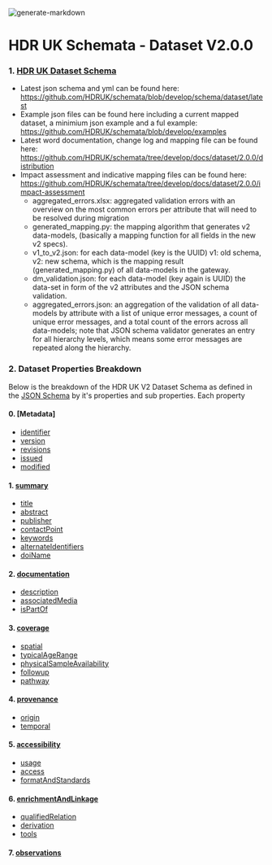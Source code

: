 ![generate-markdown](https://github.com/HDRUK/schemata/workflows/generate-markdown/badge.svg)

# HDR UK Schemata - Dataset V2.0.0

### 1. [HDR UK Dataset Schema](https://github.com/HDRUK/schemata/blob/develop/docs/dataset/latest/dataset.md)

 - Latest json schema and yml can be found here:  https://github.com/HDRUK/schemata/blob/develop/schema/dataset/latest
 - Example json files can be found here including a current mapped dataset, a minimium json example and a ful example: https://github.com/HDRUK/schemata/blob/develop/examples 
 - Latest word documentation, change log and mapping file can be found here: https://github.com/HDRUK/schemata/tree/develop/docs/dataset/2.0.0/distribution
 - Impact assessment and indicative mapping files can be found here: https://github.com/HDRUK/schemata/tree/develop/docs/dataset/2.0.0/impact-assessment
      - aggregated_errors.xlsx: aggregated validation errors with an overview on the most common errors per attribute that will need to be resolved during migration
      - generated_mapping.py: the mapping algorithm that generates v2 data-models, (basically a mapping function for all fields in the new v2 specs).
      - v1_to_v2.json: for each data-model (key is the UUID) v1: old schema, v2: new schema, which is the mapping result (generated_mapping.py) of all data-models in the gateway.
      - dm_validation.json: for each data-model (key again is UUID) the data-set in form of the v2 attributes and the JSON schema validation.
      - aggregated_errors.json: an aggregation of the validation of all data-models by attribute with a list of unique error messages, a count of unique error messages, and a total count of the errors across all data-models; note that JSON schema validator generates an entry for all hierarchy levels, which means some error messages are repeated along the hierarchy.

### 2. Dataset Properties Breakdown

Below is the breakdown of the HDR UK V2 Dataset Schema as defined in the [JSON Schema](https://github.com/HDRUK/schemata/blob/develop/schema/dataset/latest/dataset.schema.json) by it's properties and sub properties. Each property 

<!--ts-->

#### 0. [Metadata]

   * [identifier](https://github.com/HDRUK/schemata/blob/develop/docs/dataset/latest/dataset-properties-dataset-identifier.md#dataset-identifier-schema)
   * [version](https://github.com/HDRUK/schemata/blob/develop/docs/dataset/latest/dataset-properties-dataset-version.md#dataset-version-schema)
 * [revisions](https://github.com/HDRUK/schemata/blob/develop/docs/dataset/latest/dataset-properties-dataset-revisions.md#dataset-revisions-schema)
 * [issued](https://github.com/HDRUK/schemata/blob/develop/docs/dataset/latest/dataset-properties-creation-date.md#creation-date-schema)
 * [modified](https://github.com/HDRUK/schemata/blob/develop/docs/dataset/latest/dataset-properties-modification-date.md#modification-date-schema)

#### 1. [summary](https://github.com/HDRUK/schemata/blob/develop/docs/dataset/latest/dataset-properties-summary.md#summary-schema)

 * [title](https://github.com/HDRUK/schemata/blob/develop/docs/dataset/latest/dataset-properties-summary.md#title)
 * [abstract](https://github.com/HDRUK/schemata/blob/develop/docs/dataset/latest/dataset-properties-summary.md#abstract)
 * [publisher](https://github.com/HDRUK/schemata/blob/develop/docs/dataset/latest/dataset-properties-summary.md#publisher)
 * [contactPoint](https://github.com/HDRUK/schemata/blob/develop/docs/dataset/latest/dataset-properties-summary.md#contactpoint)
 * [keywords](https://github.com/HDRUK/schemata/blob/develop/docs/dataset/latest/dataset-properties-summary.md#keywords)
 * [alternateIdentifiers](https://github.com/HDRUK/schemata/blob/develop/docs/dataset/latest/dataset-properties-summary.md#alternateidentifiers)
 * [doiName](https://github.com/HDRUK/schemata/blob/develop/docs/dataset/latest/dataset-properties-summary.md#doiname)

#### 2. [documentation](https://github.com/HDRUK/schemata/blob/develop/docs/dataset/latest/dataset-properties-documentation.md#documentation-schema)

 * [description](https://github.com/HDRUK/schemata/blob/develop/docs/dataset/latest/dataset-properties-documentation.md#description)
 * [associatedMedia](https://github.com/HDRUK/schemata/blob/develop/docs/dataset/latest/dataset-properties-documentation.md#associatedmedia)
 * [isPartOf](https://github.com/HDRUK/schemata/blob/develop/docs/dataset/latest/dataset-properties-documentation.md#ispartof)

#### 3. [coverage](https://github.com/HDRUK/schemata/blob/develop/docs/dataset/latest/dataset-properties-coverage.md#coverage-schema)

 * [spatial](https://github.com/HDRUK/schemata/blob/develop/docs/dataset/latest/dataset-properties-coverage.md#spatial)
 * [typicalAgeRange](https://github.com/HDRUK/schemata/blob/develop/docs/dataset/latest/dataset-properties-coverage.md#typicalagerange)
 * [physicalSampleAvailability](https://github.com/HDRUK/schemata/blob/develop/docs/dataset/latest/dataset-properties-coverage.md#physicalsampleavailability)
 * [followup](https://github.com/HDRUK/schemata/blob/develop/docs/dataset/latest/dataset-properties-coverage.md#followup)
 * [pathway](https://github.com/HDRUK/schemata/blob/develop/docs/dataset/latest/dataset-properties-coverage.md#pathway)

#### 4. [provenance](https://github.com/HDRUK/schemata/blob/develop/docs/dataset/latest/dataset-properties-provenance.md#provenance-schema)

 * [origin](https://github.com/HDRUK/schemata/blob/develop/docs/dataset/latest/dataset-properties-provenance.md#origin)
 * [temporal](https://github.com/HDRUK/schemata/blob/develop/docs/dataset/latest/dataset-properties-provenance.md#temporal)

#### 5. [accessibility](https://github.com/HDRUK/schemata/blob/develop/docs/dataset/latest/dataset-properties-accessibility.md#accessibility-schema)

 * [usage](https://github.com/HDRUK/schemata/blob/develop/docs/dataset/latest/dataset-properties-accessibility.md#usage)
 * [access](https://github.com/HDRUK/schemata/blob/develop/docs/dataset/latest/dataset-properties-accessibility.md#access)
 * [formatAndStandards](https://github.com/HDRUK/schemata/blob/develop/docs/dataset/latest/dataset-properties-accessibility.md#formatandstandards)

#### 6. [enrichmentAndLinkage](https://github.com/HDRUK/schemata/blob/develop/docs/dataset/latest/dataset-properties-enrichment-and-linkage.md#enrichment-and-linkage-schema)

 * [qualifiedRelation](https://github.com/HDRUK/schemata/blob/develop/docs/dataset/latest/dataset-properties-enrichment-and-linkage.md#qualifiedrelation)
 * [derivation](https://github.com/HDRUK/schemata/blob/develop/docs/dataset/latest/dataset-properties-enrichment-and-linkage.md#derivation)
 * [tools](https://github.com/HDRUK/schemata/blob/develop/docs/dataset/latest/dataset-properties-enrichment-and-linkage.md#tools)

#### 7. [observations](https://github.com/HDRUK/schemata/blob/develop/docs/dataset/latest/dataset-properties-observations.md#observations-schema)

<!--te-->

